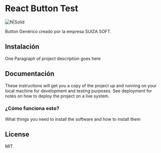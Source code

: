 # React Button Test

![N|Solid](https://ibb.co/1RySM39)

Button Genérico creado por la empresa SUIZA SOFT.


## Instalación

One Paragraph of project description goes here

## Documentación

These instructions will get you a copy of the project up and running on your local machine for development and testing purposes. See deployment for notes on how to deploy the project on a live system.

### ¿Cómo funciona esto?

What things you need to install the software and how to install them


License
----
MIT